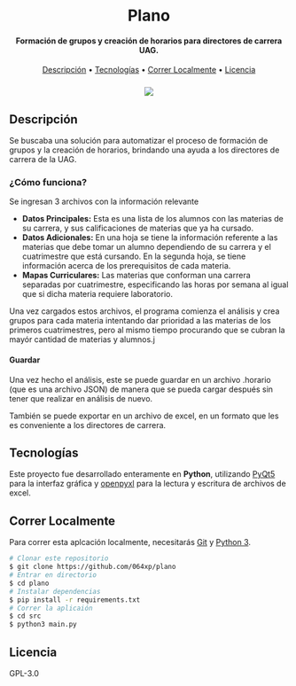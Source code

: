 
<h1 align="center">
  <br>
  Plano
  <br>
</h1>

<h4 align="center">Formación de grupos y creación de horarios para directores de carrera UAG.</h4>

<p align="center">
  <a href="#descripción">Descripción</a> •
  <a href="#tecnologías">Tecnologías</a> •
  <a href="#correr-localmente">Correr Localmente</a> •
  <a href="#licencia">Licencia</a>

</p>

<h3 align="center">
  <img src="images/demo-plano.gif" width: 200px;"/>
</h3>

## Descripción

Se buscaba una solución para automatizar el proceso de formación de grupos y la creación de horarios, brindando una ayuda a los directores de carrera de la UAG.

### ¿Cómo funciona?

Se ingresan 3 archivos con la información relevante
- **Datos Principales:** Esta es una lista de los alumnos con las materias de su carrera, y sus calificaciones de materias que ya ha cursado.
- **Datos Adicionales:** En una hoja se tiene la información referente a las materias que debe tomar un alumno dependiendo de su carrera y el cuatrimestre que está cursando. En la segunda hoja, se tiene información acerca de los prerequisitos de cada materia.
- **Mapas Curriculares:** Las materias que conforman una carrera separadas por cuatrimestre, especificando las horas por semana al igual que si dicha materia requiere laboratorio.


Una vez cargados estos archivos, el programa comienza el análisis y crea grupos para cada materia intentando dar prioridad a las materias de los primeros cuatrimestres, pero al mismo tiempo procurando que se cubran la mayór cantidad de materias y alumnos.j

#### Guardar

Una vez hecho el análisis, este se puede guardar en un archivo .horario (que es una archivo JSON) de manera que se pueda cargar después sin tener que realizar en análisis de nuevo.

También se puede exportar en un archivo de excel, en un formato que les es conveniente a los directores de carrera.

## Tecnologías

Este proyecto fue desarrollado enteramente en **Python**, utilizando [PyQt5](https://doc.qt.io/qtforpython/) para la interfaz gráfica y [openpyxl](https://openpyxl.readthedocs.io/en/stable/) para la lectura y escritura de archivos de excel.

## Correr Localmente

Para correr esta aplcación localmente, necesitarás [Git](https://git-scm.com) y [Python 3](https://www.python.org/).

```bash
# Clonar este repositorio
$ git clone https://github.com/064xp/plano
# Entrar en directorio
$ cd plano
# Instalar dependencias
$ pip install -r requirements.txt
# Correr la aplicaión
$ cd src
$ python3 main.py
```
## Licencia

GPL-3.0
